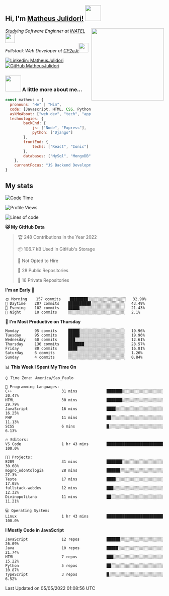 <h2> Hi, I'm <a href="https://matheusjulidori.github.io" target="_blank">Matheus Julidori!</a> <img src="https://media.giphy.com/media/12oufCB0MyZ1Go/giphy.gif" width="50"></h2>
<img align='right' src="https://media.giphy.com/media/3oKIPnAiaMCws8nOsE/giphy.gif" width="230" height="auto">
<p><em>Studying Software Enginner at <a href="http://www.inatel.br" target="_blank">INATEL</a><img src="https://media.giphy.com/media/fYSnHlufseco8Fh93Z/giphy.gif" width="30"></br>
  Fullstack Web Developer at <a href="http://www.cp2ejr.com.br" target="_blank">CP2eJr</a><img src="https://media.giphy.com/media/WUlplcMpOCEmTGBtBW/giphy.gif" width="30"> 
</em></p>

[![Linkedin: MatheusJulidori](https://img.shields.io/badge/-MatheusJulidori-blue?style=flat-square&logo=Linkedin&logoColor=white&link=https://www.linkedin.com/in/MatheusJulidori/)](https://www.linkedin.com/in/MatheusJulidori/)
[![GitHub MatheusJulidori](https://img.shields.io/github/followers/matheusjulidori?label=follow&style=social)](https://github.com/MatheusJulidori)


### <img src="https://media.giphy.com/media/VgCDAzcKvsR6OM0uWg/giphy.gif" width="50"> A little more about me...  

```javascript
const matheus = {
  pronouns: "He" | "Him",
  code: [Javascript, HTML, CSS, Python, Java, C++, C],
  askMeAbout: ["web dev", "tech", "app dev", "games"],
  technologies: {
        backEnd: {
            js: ["Node", "Express"],
            python: ["Django"]
        },
        frontEnd: {
            techs: ["React", "Ionic"]
        },
        databases: ["MySql", "MongoDB","PostgreSQL"],
    },
    currentFocus: "JS Backend Development",
}
```
<h2>My stats</h2>

<!--START_SECTION:waka-->
![Code Time](http://img.shields.io/badge/Code%20Time-139%20hrs%2037%20mins-blue)

![Profile Views](http://img.shields.io/badge/Profile%20Views-1-blue)

![Lines of code](https://img.shields.io/badge/From%20Hello%20World%20I%27ve%20Written-592%20Thousand%20lines%20of%20code-blue)

**🐱 My GitHub Data** 

> 🏆 248 Contributions in the Year 2022
 > 
> 📦 106.7 kB Used in GitHub's Storage 
 > 
> 🚫 Not Opted to Hire
 > 
> 📜 28 Public Repositories 
 > 
> 🔑 16 Private Repositories  
 > 
**I'm an Early 🐤** 

```text
🌞 Morning    157 commits    ████████░░░░░░░░░░░░░░░░░   32.98% 
🌆 Daytime    207 commits    ██████████░░░░░░░░░░░░░░░   43.49% 
🌃 Evening    102 commits    █████░░░░░░░░░░░░░░░░░░░░   21.43% 
🌙 Night      10 commits     ░░░░░░░░░░░░░░░░░░░░░░░░░   2.1%

```
📅 **I'm Most Productive on Thursday** 

```text
Monday       95 commits     █████░░░░░░░░░░░░░░░░░░░░   19.96% 
Tuesday      95 commits     █████░░░░░░░░░░░░░░░░░░░░   19.96% 
Wednesday    60 commits     ███░░░░░░░░░░░░░░░░░░░░░░   12.61% 
Thursday     136 commits    ███████░░░░░░░░░░░░░░░░░░   28.57% 
Friday       80 commits     ████░░░░░░░░░░░░░░░░░░░░░   16.81% 
Saturday     6 commits      ░░░░░░░░░░░░░░░░░░░░░░░░░   1.26% 
Sunday       4 commits      ░░░░░░░░░░░░░░░░░░░░░░░░░   0.84%

```


📊 **This Week I Spent My Time On** 

```text
⌚︎ Time Zone: America/Sao_Paulo

💬 Programming Languages: 
C++                      31 mins             ███████░░░░░░░░░░░░░░░░░░   30.47% 
HTML                     30 mins             ███████░░░░░░░░░░░░░░░░░░   29.79% 
JavaScript               16 mins             ████░░░░░░░░░░░░░░░░░░░░░   16.25% 
PHP                      11 mins             ██░░░░░░░░░░░░░░░░░░░░░░░   11.13% 
SCSS                     6 mins              █░░░░░░░░░░░░░░░░░░░░░░░░   6.13%

🔥 Editors: 
VS Code                  1 hr 43 mins        █████████████████████████   100.0%

🐱‍💻 Projects: 
E209                     31 mins             ███████░░░░░░░░░░░░░░░░░░   30.68% 
mogno_odontologia        28 mins             ██████░░░░░░░░░░░░░░░░░░░   27.3% 
Teste                    17 mins             ████░░░░░░░░░░░░░░░░░░░░░   17.05% 
fullstack-webdev         12 mins             ███░░░░░░░░░░░░░░░░░░░░░░   12.32% 
Divinopolitana           11 mins             ██░░░░░░░░░░░░░░░░░░░░░░░   11.21%

💻 Operating System: 
Linux                    1 hr 43 mins        █████████████████████████   100.0%

```

**I Mostly Code in JavaScript** 

```text
JavaScript               12 repos            ██████░░░░░░░░░░░░░░░░░░░   26.09% 
Java                     10 repos            █████░░░░░░░░░░░░░░░░░░░░   21.74% 
HTML                     7 repos             ███░░░░░░░░░░░░░░░░░░░░░░   15.22% 
Python                   5 repos             ██░░░░░░░░░░░░░░░░░░░░░░░   10.87% 
TypeScript               3 repos             █░░░░░░░░░░░░░░░░░░░░░░░░   6.52%

```



 Last Updated on 05/05/2022 01:08:56 UTC
<!--END_SECTION:waka-->
